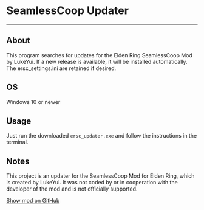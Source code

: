 # SeamlessCoop Updater

---

## About
This program searches for updates for the Elden Ring SeamlessCoop Mod by LukeYui. If a new release is available, it will be installed automatically. The ersc_settings.ini are retained if desired. 

## OS
Windows 10 or newer

## Usage
Just run the downloaded ``ersc_updater.exe`` and follow the instructions in the terminal.

## Notes
This project is an updater for the SeamlessCoop Mod for Elden Ring, which is created by LukeYui. It was not coded by or in cooperation with the developer of the mod and is not officially supported. 

[Show mod on GitHub](https://github.com/LukeYui/EldenRingSeamlessCoopRelease)